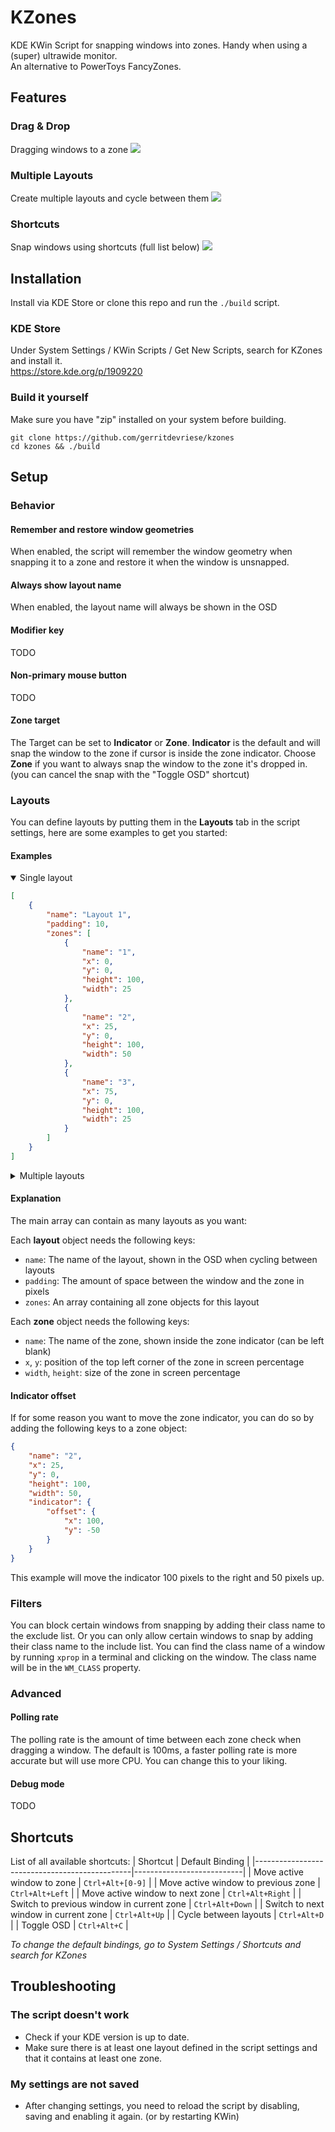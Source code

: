 # KZones
KDE KWin Script for snapping windows into zones. Handy when using a (super) ultrawide monitor.  
An alternative to PowerToys FancyZones.

## Features
### Drag & Drop
Dragging windows to a zone
![](./media/dragdrop.gif)
### Multiple Layouts
Create multiple layouts and cycle between them
![](./media/layouts.gif)
### Shortcuts
Snap windows using shortcuts (full list below)
![](./media/shortcuts.gif)

## Installation
Install via KDE Store or clone this repo and run the `./build` script.
### KDE Store
Under System Settings / KWin Scripts / Get New Scripts, search for KZones and install it.  
https://store.kde.org/p/1909220
### Build it yourself
Make sure you have "zip" installed on your system before building.
```
git clone https://github.com/gerritdevriese/kzones
cd kzones && ./build
```

## Setup

### Behavior

#### Remember and restore window geometries
When enabled, the script will remember the window geometry when snapping it to a zone and restore it when the window is unsnapped.

#### Always show layout name
When enabled, the layout name will always be shown in the OSD

#### Modifier key
TODO

#### Non-primary mouse button
TODO

#### Zone target
The Target can be set to **Indicator** or **Zone**. **Indicator** is the default and will snap the window to the zone if cursor is inside the zone indicator. Choose **Zone** if you want to always snap the window to the zone it's dropped in. (you can cancel the snap with the "Toggle OSD" shortcut)

### Layouts
You can define layouts by putting them in the **Layouts** tab in the script settings, here are some examples to get you started:

#### Examples
<details open>
  <summary>Single layout</summary>

```json
[
    {
        "name": "Layout 1",
        "padding": 10,
        "zones": [
            {
                "name": "1",
                "x": 0,
                "y": 0,
                "height": 100,
                "width": 25
            },
            {
                "name": "2",
                "x": 25,
                "y": 0,
                "height": 100,
                "width": 50
            },
            {
                "name": "3",
                "x": 75,
                "y": 0,
                "height": 100,
                "width": 25
            }
        ]
    }
]
```

</details>

<details>
  <summary>Multiple layouts</summary>

```json
[
    {
        "name": "Layout 1",
        "padding": 0,
        "zones": [
            {
                "name": "1",
                "x": 0,
                "y": 0,
                "height": 100,
                "width": 25
            },
            {
                "name": "2",
                "x": 25,
                "y": 0,
                "height": 100,
                "width": 50
            },
            {
                "name": "3",
                "x": 75,
                "y": 0,
                "height": 100,
                "width": 25
            }
        ]
    },
    {
        "name": "Layout 2",
        "padding": 0,
        "zones": [
            {
                "name": "1",
                "x": 0,
                "y": 0,
                "height": 50,
                "width": 25
            },
            {
                "name": "2",
                "x": 0,
                "y": 50,
                "height": 50,
                "width": 25
            },
            {
                "name": "3",
                "x": 25,
                "y": 0,
                "height": 100,
                "width": 50
            },
            {
                "name": "4",
                "x": 75,
                "y": 0,
                "height": 50,
                "width": 25
            },
            {
                "name": "5",
                "x": 75,
                "y": 50,
                "height": 50,
                "width": 25
            }
        ]
    }
]
```

</details>

#### Explanation
The main array can contain as many layouts as you want:
   
Each **layout** object needs the following keys:
- `name`: The name of the layout, shown in the OSD when cycling between layouts
- `padding`: The amount of space between the window and the zone in pixels
- `zones`: An array containing all zone objects for this layout

Each **zone** object needs the following keys:
- `name`: The name of the zone, shown inside the zone indicator (can be left blank)
- `x`, `y`: position of the top left corner of the zone in screen percentage
- `width`, `height`: size of the zone in screen percentage

#### Indicator offset

If for some reason you want to move the zone indicator, you can do so by adding the following keys to a zone object:

```json
{
    "name": "2",
    "x": 25,
    "y": 0,
    "height": 100,
    "width": 50,
    "indicator": {
        "offset": {
            "x": 100,
            "y": -50
        }
    }
}
```

This example will move the indicator 100 pixels to the right and 50 pixels up.

### Filters
You can block certain windows from snapping by adding their class name to the exclude list. Or you can only allow certain windows to snap by adding their class name to the include list. You can find the class name of a window by running `xprop` in a terminal and clicking on the window. The class name will be in the `WM_CLASS` property.

### Advanced

#### Polling rate
The polling rate is the amount of time between each zone check when dragging a window. The default is 100ms, a faster polling rate is more accurate but will use more CPU. You can change this to your liking.

#### Debug mode
TODO

## Shortcuts
List of all available shortcuts:
| Shortcut                                      | Default Binding           |
|-----------------------------------------------|---------------------------|
| Move active window to zone                    | `Ctrl+Alt+[0-9]`          |
| Move active window to previous zone           | `Ctrl+Alt+Left`           |
| Move active window to next zone               | `Ctrl+Alt+Right`          |
| Switch to previous window in current zone     | `Ctrl+Alt+Down`           |
| Switch to next window in current zone         | `Ctrl+Alt+Up`             |
| Cycle between layouts                         | `Ctrl+Alt+D`              |
| Toggle OSD                                    | `Ctrl+Alt+C`              |

*To change the default bindings, go to System Settings / Shortcuts and search for KZones*

## Troubleshooting

### The script doesn't work
- Check if your KDE version is up to date.
- Make sure there is at least one layout defined in the script settings and that it contains at least one zone.

### My settings are not saved
- After changing settings, you need to reload the script by disabling, saving and enabling it again. (or by restarting KWin)